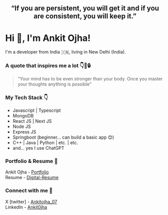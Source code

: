 ## <p align="center" > “If you are persistent, you will get it and if you are consistent, you will keep it.” </p>

# Hi 👋, I'm Ankit Ojha! 
I'm a developer from India 🇮🇳, living in New Delhi (India).

### A quote that inspires me a lot 👇🧠🔒
> "Your mind has to be even stronger than your body. Once you master your thoughts anything is possible"

### My Tech Stack 👇
- Javascript | Typescript
- MongoDB
- React JS | Next JS
- Node JS
- Express JS
- Springboot (beginner... can build a basic app 😊)
- C++ | Java | Python | etc. | etc.
- and... yes I use ChatGPT

### Portfolio & Resume 🐼
Ankit Ojha - [Portfolio](https://ankitojha07.github.io/ankitojha-portfolio/)</br>
Resume - [Digital-Resume](https://ankitojha07.github.io/ankit-ojha-digital-resume)

### Connect with me 💭
X [twitter] - [Ankitojha_07](https://x.com/ankitojha_07) </br>
LinkedIn    - [Ankit0jha](https://www.linkedin.com/in/ankit0jha/)
